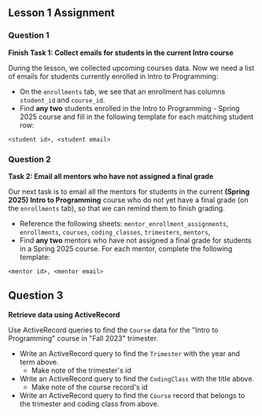 ## Lesson 1 Assignment 
### Question 1
**Finish Task 1: Collect emails for students in the current Intro course**

During the lesson, we collected upcoming courses data. Now we need a list of emails for students currently enrolled in Intro to Programming:

- On the `enrollments` tab, we see that an enrollment has columns `student_id` and `course_id`.
- Find **any two** students enrolled in the Intro to Programming - Spring 2025 course and fill in the following template for each matching student row:

```
<student id>, <student email>
```

### Question 2
**Task 2: Email all mentors who have not assigned a final grade**

Our next task is to email all the mentors for students in the current **(Spring 2025) Intro to Programming** course who do not yet have a final grade (on the `enrollments` tab), so that we can remind them to finish grading. 

- Reference the following sheets: `mentor_enrollment_assignments`, `enrollments`, `courses`, `coding_classes`, `trimesters`, `mentors`,
- Find **any two** mentors who have not assigned a final grade for students in a Spring 2025 course. For each mentor, complete the following template:

```
<mentor id>, <mentor email>
```

## Question 3
**Retrieve data using ActiveRecord**

Use ActiveRecord queries to find the `Course` data for the "Intro to Programming" course in "Fall 2023" trimester.

- Write an ActiveRecord query to find the `Trimester` with the year and term above.
  - Make note of the trimester's id
- Write an ActiveRecord query to find the `CodingClass` with the title above.
  - Make note of the course record's id
- Write an ActiveRecord query to find the `Course` record that belongs to the trimester and coding class from above. 

